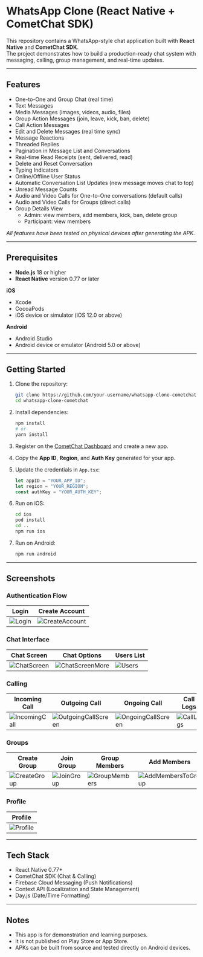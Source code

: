 # WhatsApp Clone (React Native + CometChat SDK)

This repository contains a WhatsApp-style chat application built with **React Native** and **CometChat SDK**.  
The project demonstrates how to build a production-ready chat system with messaging, calling, group management, and real-time updates.

---

## Features

- One-to-One and Group Chat (real time)
- Text Messages
- Media Messages (images, videos, audio, files)
- Group Action Messages (join, leave, kick, ban, delete)
- Call Action Messages
- Edit and Delete Messages (real time sync)
- Message Reactions
- Threaded Replies
- Pagination in Message List and Conversations
- Real-time Read Receipts (sent, delivered, read)
- Delete and Reset Conversation
- Typing Indicators
- Online/Offline User Status
- Automatic Conversation List Updates (new message moves chat to top)
- Unread Message Counts
- Audio and Video Calls for One-to-One conversations (default calls)
- Audio and Video Calls for Groups (direct calls)
- Group Details View
  - Admin: view members, add members, kick, ban, delete group
  - Participant: view members

_All features have been tested on physical devices after generating the APK._

---

## Prerequisites

- **Node.js** 18 or higher  
- **React Native** version 0.77 or later  

**iOS**  
- Xcode  
- CocoaPods  
- iOS device or simulator (iOS 12.0 or above)  

**Android**  
- Android Studio  
- Android device or emulator (Android 5.0 or above)  

---

## Getting Started

1. Clone the repository:
   ```bash
   git clone https://github.com/your-username/whatsapp-clone-cometchat.git
   cd whatsapp-clone-cometchat
   ```

2. Install dependencies:
   ```bash
   npm install
   # or
   yarn install
   ```

3. Register on the [CometChat Dashboard](https://app.cometchat.com/) and create a new app.

4. Copy the **App ID**, **Region**, and **Auth Key** generated for your app.

5. Update the credentials in `App.tsx`:
   ```typescript
   let appID = "YOUR_APP_ID";
   let region = "YOUR_REGION";
   const authKey = "YOUR_AUTH_KEY";
   ```

6. Run on iOS:
   ```bash
   cd ios
   pod install
   cd ..
   npm run ios
   ```

7. Run on Android:
   ```bash
   npm run android
   ```

---

## Screenshots

### Authentication Flow
| Login | Create Account |
|-------|----------------|
| ![Login](./Screenshots/Login.jpg) | ![CreateAccount](./Screenshots/CreateAccount.jpg) |

### Chat Interface
| Chat Screen | Chat Options | Users List |
|-------------|--------------|------------|
| ![ChatScreen](./Screenshots/ChatScreen.jpg) | ![ChatScreenMore](./Screenshots/ChatScreenMore.jpg) | ![Users](./Screenshots/Users.jpg) |

### Calling
| Incoming Call | Outgoing Call | Ongoing Call | Call Logs |
|---------------|---------------|--------------|-----------|
| ![IncomingCall](./Screenshots/IncomingCall.jpg) | ![OutgoingCallScreen](./Screenshots/OutgoingCallScreen.jpg) | ![OngoingCallScreen](./Screenshots/OngoingCallScreen.jpg) | ![CallLogs](./Screenshots/CallLogs.jpg) |

### Groups
| Create Group | Join Group | Group Members | Add Members | Banned Members |
|--------------|------------|----------------|-------------|----------------|
| ![CreateGroup](./Screenshots/CreateGoup.jpg) | ![JoinGroup](./Screenshots/JoinGroup.jpg) | ![GroupMembers](./Screenshots/GroupMembers.jpg) | ![AddMembersToGroup](./Screenshots/AddMembersToGroup.jpg) | ![BannedMembers](./Screenshots/BannedMembers.jpg) |

### Profile
| Profile |
|---------|
| ![Profile](./Screenshots/Profile.jpg) |

---

## Tech Stack

- React Native 0.77+
- CometChat SDK (Chat & Calling)
- Firebase Cloud Messaging (Push Notifications)
- Context API (Localization and State Management)
- Day.js (Date/Time Formatting)

---

## Notes

- This app is for demonstration and learning purposes.  
- It is not published on Play Store or App Store.  
- APKs can be built from source and tested directly on Android devices.  
